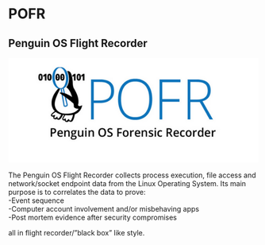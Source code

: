 # POFR
<b><h2>Penguin OS Flight Recorder</h2></b>

![GitHub Logo](/POFR.png)<br>

The Penguin OS Flight Recorder collects process execution, file access and network/socket endpoint data from the Linux Operating System. Its main purpose is to correlates the data to prove:
<br>
-Event sequence <br>
-Computer account involvement and/or misbehaving apps <br>
-Post mortem evidence after security compromises <br>

all in flight recorder/”black box” like style. 


